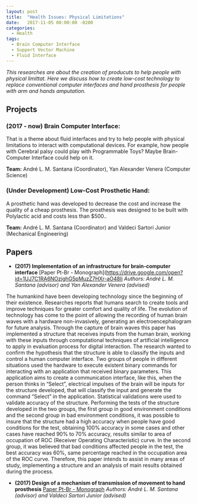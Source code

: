 ```yaml
---
layout: post
title:  "Health Issues: Physical Limitations"
date:   2017-11-05 00:00:00 -0200
categories:
  - Health
tags:
  - Brain Computer Interface
  - Support Vector Machine
  - Fluid Interface
---
```


*This researches are about the creation of producuts to help people with physical limittat. Here we discuss how to create low-cost technology to replace conventional computer interfaces and hand prosthesis for people with arm and hands amputation.*

## Projects

### **(2017 - now) Brain Computer Interface:** 

That is a theme about fluid interfaces and try to help people with physical limitations to interact with computational devices. For example, how people with Cerebral palsy could play with Programmable Toys? Maybe Brain-Computer Interface could help on it.

**Team:** André L. M. Santana (Coordinator), Yan Alexander Venera (Computer Science)

### **(Under Development) Low-Cost Prosthetic Hand:** 

A prosthetic hand was developed to decrease the cost and increase the quality of a cheap prosthesis. The prosthesis was designed to be built with Polylactic acid and costs less than $500..

**Team:** André L. M. Santana (Coordinator) and Valdeci Sartori Junior (Mechanical Engineering)

## Papers

* **(2017) Implementation of an infrastructure for brain-computer interface**
[Paper Pt-Br - Monograph](https://drive.google.com/open?id=1UJ7C1RA6NOzjghG5pMuzZ7HXr-aO48Ii
*Authors: André L. M. Santana (advisor) and Yan Alexander Venera (advised)*

The humankind have been developing technology since the beginning of their existence. Researches reports that humans search to create tools and improve techniques for greater comfort and quality of life. The evolution of technology has come to the point of allowing the recording of human brain waves with a hardware non-invasively, generating an electroencephalogram for future analysis. Through the capture of brain waves this paper has implemented a structure that receives inputs from the human brain, working with these inputs through computational techniques of artificial intelligence to apply in evaluation process for digital interaction. The research wanted to confirm the hypothesis that the structure is able to classify the inputs and control a human computer interface. Two groups of people in different situations used the hardware to execute existent binary commands for interacting with an application that received binary parameters. This application aims to create a communication interface, like this, when the person thinks in “Select”, electrical impulses of the brain will be inputs for the structure developed, that will classify the input and generate the command “Select” in the application. Statistical validations were used to validate accuracy of the structure. Performing the tests of the structure developed in the two groups, the first group in good environment conditions and the second group in bad environment conditions, it was possible to insure that the structure had a high accuracy when people have good conditions for the test, obtaining 100% accuracy in some cases and other cases have reached 90% to 70% accuracy, results similar to area of occupation of ROC (Receiver Operating Characteristic) curve. In the second group, it was believed that bad conditions affected people in the test, the best accuracy was 60%, same percentage reached in the occupation area of the ROC curve. Therefore, this paper intends to assist in many areas of study, implementing a structure and an analysis of main results obtained during the process.

* **(2017) Design of a mechanism of transmission of movement to hand prosthesis**
[Paper Pt-Br - Monograph](https://drive.google.com/open?id=1KI6YpUTx_5B5vR4ZerJcMyVFoYucN5dj)
*Authors: André L. M. Santana (advisor) and Valdeci Sartori Junior (advised)*




